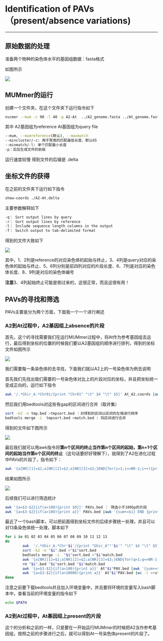 # Identification of PAVs（present/absence variations)

------

## 原始数据的处理

准备两个物种的染色体水平的基因组数据：fasta格式

如图所示

![](https://s2.ax1x.com/2020/01/14/lbG7hF.png)

## MUMmer的运行

创建一个文件夹，在这个文件夹下运行指令如下

```bash
nucmer --mum -c 90 -l 40 -p A2-At  ../A2_genome.fasta ../At_genome.fasta
```

其中 A2基因组为reference At基因组为query file 

```bash
--mum, --mumreference(默认), --maxmatch
--mincluster/-c: 用于聚类的匹配最低长度，默认65
--minmatch/-l: 单个匹配最小长度
-p：后加生成文件的前缀
```

运行速度较慢 得到文件的后缀是 .delta

## 坐标文件的获得

在之前的文件夹下运行如下指令

```bash
show-coords ./A2-At.delta
```

主要参数解释如下

```bash
-q：	Sort output lines by query
-r：	Sort output lines by reference
-l：	Include sequence length columns in the output
-T：	Switch output to tab-delimited format
```

得到的文件大致如下

![](https://s2.ax1x.com/2020/01/14/lbGTtU.png)

其中，1、2列是reference的对应染色体的起始与终止，3、4列是query对应的染色体的起始与终止、5、6列分别是前四列对应的片段长度、6、7列是对应的染色体长度、8、9列是对应的染色体编号

**注意**3、4列起始终止可能是倒过来的，这很正常，而且这很有用！

## PAVs的寻找和筛选

PAVs主要是分为两个方面，下面我一个一个进行阐述

### A2到At过程中，A2基因组上absence的片段

首先，这个的寻找需要我们在运行MUMmer过程中，将At作为参考基因组去运行，最后得到坐标的位置的时候我们要以A2基因组的顺序进行排列，得到的坐标文件如图所示

[![](https://s2.ax1x.com/2020/01/14/lbJvvj.png)](https://imgchr.com/i/lbJvvj)

我们需要每一条染色体的去寻找，下面我们就以A2上的一号染色体为例去说明

首先我们先找出我们需要的一号染色体对比上的片段对应的坐标，并且把坐标统一变成正向的，运行如下指令

```bash
awk '/.*Ghir_A.*Chr01/{print "Chr01" "\t" $4 "\t" $5}' At_A2.coords |awk '{if($3<$2){print $1 "\t" $3 "\t" $2} else {print $0}}' >tmp.bed
```

然后我们用bedtools对这些有gap的区间进行合并（取并集）

```bash
sort -k2 -n tmp.bed >tmpsort.bed ：对得到的区间以区间的左端进行排序
bedtools merge -i  tmpsort.bed >match.bed : 将区间进行合并
```

得到的文件如下图所示

[![](https://s2.ax1x.com/2020/01/14/lb0D7d.png)](https://imgchr.com/i/lb0D7d)

最后我们就可以用awk指令将**第n个区间的终止当作第n个区间的起始，第n+1个区间的起始当作第n个区间的终止**（这句话要好好理解下），就得到了A2在进化过程中PAVs的片段了，指令如下：

```bash
awk '{a[NR][1]=$1;a[NR][2]=$2;a[NR][3]=$3;}END{for(i=1;i<=NR-1;i++){print a[i][1]"\t"a[i][3]"\t"a[i+1][2]}}' match.bed >PAVs.bed
```

结果如图所示

[![](https://s2.ax1x.com/2020/01/14/lbDQo9.png)](https://imgchr.com/i/lbDQo9)

后续我们可以进行筛选统计

```bash
awk '{a=$3-$2}{if(a>100){print $0}}' PAVs.bed ： 筛选小于100bp的片段
awk '{a=$3-$2}{if(a>100){print a}}' PAVs.bed |awk '{sum+=$1} END {print sum}'|cat ：统计A2一号染色体上PAVs总长度
```

最近了一个bash脚本，可以把前面得到坐标文件的后续步骤统一处理，并且可以对13条染色体统一处理，脚本如下

```bash
for i in 01 02 03 04 05 06 07 08 09 10 11 12 13
do
        awk  '/.*Ghir_A.*Chr'$i'/{print "Ghir_A""'$i'" "\t" $4 "\t" $5}' At_A2.coords |awk '{if($3<$2){print $1 "\t" $3 "\t" $2} else {print $0}}' >"$i".bed
        sort -k2 -n "$i".bed >"$i"sort.bed
        bedtools merge -i  "$i"sort.bed >"$i"match.bed
        awk '{a[NR][1]=$1;a[NR][2]=$2;a[NR][3]=$3;}END{for(q=1;q<=NR-1;q++){print a[q][1]"\t"a[q][3]"\t"a[q+1][2]}}' "$i"match.bed >A2"$i"PAV.bed
        rm "$i".bed "$i"sort.bed "$i"match.bed
        awk '{a=$3-$2}{if(a>100){print a}}' At"$i"PAV.bed |awk '{sum+=$1} END {print "Ghir_A""'$i'" "\t" sum}' >>statistics1.txt
        awk '{a=$3-$2}{if(a>10000){print a}}' At"$i"PAV.bed |wc -l >>statistics2.txt
done

```

注意之前要下载bedtools并且加入环境变量中，并且要将环境的变量写入bash脚本中，查看当前的环境变量的指令如下

```bash
echo $PATH
```



### A2到At过程中，At基因组上present的片段

这个的分析和之前的一样，只是要在一开始运行MUMmer的时候把A2当作参考基因组，按照之前的步骤进行之后，就可以得到At一号染色体present的片段了。